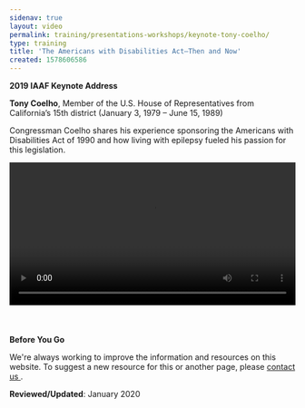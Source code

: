 ```yaml
---
sidenav: true
layout: video
permalink: training/presentations-workshops/keynote-tony-coelho/
type: training
title: 'The Americans with Disabilities Act—Then and Now'
created: 1578606586
---
```


**2019 IAAF Keynote Address**

<meta charset="utf-8" />

<b id="docs-internal-guid-13d4420d-7fff-22d7-f3b4-dcfbccfa26e4">Tony Coelho</b>, Member of the U.S. House of Representatives from California&rsquo;s 15th district (January 3, 1979 &ndash; June 15, 1989)

Congressman Coelho shares his experience sponsoring the Americans with Disabilities Act of 1990 and how living with epilepsy fueled his passion for this legislation.

<video controls="controls" data-vscid="3qesx4ovd" style="width:100%"><source src="https://assets.section508.gov/files/2019-IAAF-Keynote-Tony-Coelho.mp4" type="video/mp4" /></video>

&nbsp;

<div class="border-base radius-lg border-1px" style="margin-top: 1.5em;">
<div class="panel-body padding-3">
<p class="text-large"><strong>Before You Go</strong></p>
<p>We're always working to improve the information and resources on this website. To suggest a new resource for this or another page, please <a href="mailto:section.508@gsa.gov">contact us
</a>.</p>
</div>
</div>

**Reviewed/Updated**: January 2020

&nbsp;